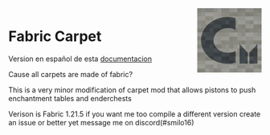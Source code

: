 <img src="./src/main/resources/assets/carpet/icon.png" align="right" width="128px"/>

# Fabric Carpet

Version en español de esta [documentacion](https://github.com/gnembon/fabric-carpet/blob/master/README-ES.md)  

Cause all carpets are made of fabric?  

This is a very minor modification of carpet mod that allows pistons to push enchantment tables and enderchests 

Verison is Fabric 1.21.5 if you want me too compile a different version create an issue or better yet message me on discord(#smilo16)

[settings]: https://github.com/gnembon/fabric-carpet/wiki/Current-Available-Settings

